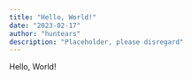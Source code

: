 ```yaml
---
title: "Hello, World!"
date: "2023-02-17"
author: "huntears"
description: "Placeholder, please disregard"
---
```


Hello, World!
